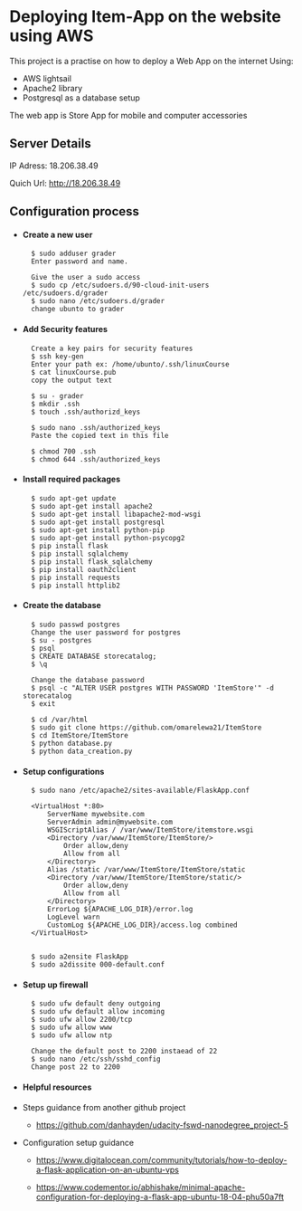 # Deploying Item-App on the website using AWS
This project is a practise on how to deploy a Web App on the internet Using:
* AWS lightsail
* Apache2 library
* Postgresql as a database setup

The web app is Store App for mobile and computer accessories

## Server Details
IP Adress: 18.206.38.49

Quich Url: http://18.206.38.49

## Configuration process
* #### Create a new user

        $ sudo adduser grader
        Enter password and name. 

        Give the user a sudo access
        $ sudo cp /etc/sudoers.d/90-cloud-init-users /etc/sudoers.d/grader
        $ sudo nano /etc/sudoers.d/grader
        change ubunto to grader
        
* #### Add Security features

        Create a key pairs for security features
        $ ssh key-gen
        Enter your path ex: /home/ubunto/.ssh/linuxCourse
        $ cat linuxCourse.pub
        copy the output text

        $ su - grader
        $ mkdir .ssh
        $ touch .ssh/authorizd_keys

        $ sudo nano .ssh/authorized_keys
        Paste the copied text in this file

        $ chmod 700 .ssh
        $ chmod 644 .ssh/authorized_keys
        
* #### Install required packages
    
        $ sudo apt-get update
        $ sudo apt-get install apache2
        $ sudo apt-get install libapache2-mod-wsgi
        $ sudo apt-get install postgresql
        $ sudo apt-get install python-pip
        $ sudo apt-get install python-psycopg2
        $ pip install flask
        $ pip install sqlalchemy
        $ pip install flask_sqlalchemy
        $ pip install oauth2client
        $ pip install requests
        $ pip install httplib2

* #### Create the database
        $ sudo passwd postgres
        Change the user password for postgres
        $ su - postgres
        $ psql
        $ CREATE DATABASE storecatalog;
        $ \q
        
        Change the database password
        $ psql -c "ALTER USER postgres WITH PASSWORD 'ItemStore'" -d storecatalog
        $ exit

        $ cd /var/html
        $ sudo git clone https://github.com/omarelewa21/ItemStore
        $ cd ItemStore/ItemStore
        $ python database.py
        $ python data_creation.py
        
* #### Setup configurations
        $ sudo nano /etc/apache2/sites-available/FlaskApp.conf

        <VirtualHost *:80>
    		ServerName mywebsite.com
    		ServerAdmin admin@mywebsite.com
    		WSGIScriptAlias / /var/www/ItemStore/itemstore.wsgi
    		<Directory /var/www/ItemStore/ItemStore/>
    			Order allow,deny
    			Allow from all
    		</Directory>
    		Alias /static /var/www/ItemStore/ItemStore/static
    		<Directory /var/www/ItemStore/ItemStore/static/>
    			Order allow,deny
    			Allow from all
    		</Directory>
    		ErrorLog ${APACHE_LOG_DIR}/error.log
    		LogLevel warn
    		CustomLog ${APACHE_LOG_DIR}/access.log combined
        </VirtualHost>
        
        
        $ sudo a2ensite FlaskApp
        $ sudo a2dissite 000-default.conf
        
* #### Setup up firewall
        $ sudo ufw default deny outgoing
        $ sudo ufw default allow incoming
        $ sudo ufw allow 2200/tcp
        $ sudo ufw allow www
        $ sudo ufw allow ntp

        Change the default post to 2200 instaead of 22
        $ sudo nano /etc/ssh/sshd_config
        Change post 22 to 2200

* #### Helpful resources


* Steps guidance from another github project 
    * https://github.com/danhayden/udacity-fswd-nanodegree_project-5 


* Configuration setup guidance
    * https://www.digitalocean.com/community/tutorials/how-to-deploy-a-flask-application-on-an-ubuntu-vps
    
    * https://www.codementor.io/abhishake/minimal-apache-configuration-for-deploying-a-flask-app-ubuntu-18-04-phu50a7ft    

